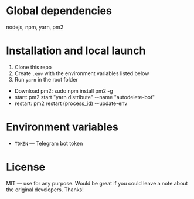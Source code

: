 # Global dependencies

nodejs, npm, yarn, pm2

# Installation and local launch

1. Clone this repo
2. Create `.env` with the environment variables listed below
3. Run `yarn` in the root folder

- Download pm2: sudo npm install pm2 -g
- start: pm2 start "yarn distribute" --name "autodelete-bot"
- restart: pm2 restart (process_id) --update-env

# Environment variables

- `TOKEN` — Telegram bot token

# License

MIT — use for any purpose. Would be great if you could leave a note about the original developers. Thanks!
